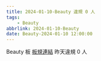 ```yaml
---
title: 2024-01-10-Beauty 違規 0 人
tags:
    - Beauty
abbrlink: 2024-01-10-Beauty
date: Beauty-2024-01-10 12:00:00
---
```

Beauty 板 [板規連結](https://www.ptt.cc/bbs/Beauty/M.1630069980.A.84B.html)
昨天違規 0 人

